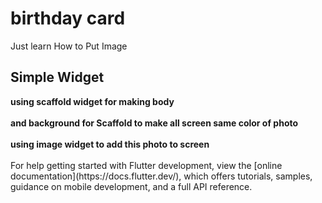 # birthday card 

Just learn How to Put Image 

## Simple Widget
<b>
using scaffold widget for making body 
<br><br>and background for Scaffold to make all screen same color of photo 
<br><br>using image widget to add this photo to screen 
</b>
<br><br>
For help getting started with Flutter development, view the
[online documentation](https://docs.flutter.dev/), which offers tutorials,
samples, guidance on mobile development, and a full API reference.
